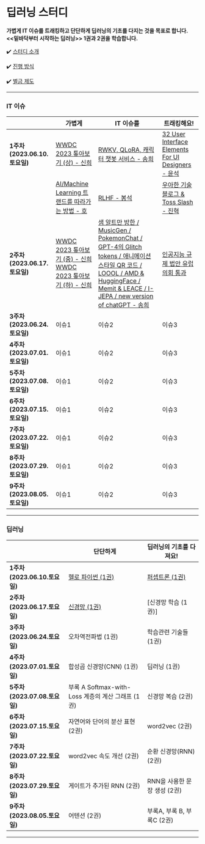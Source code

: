 # 딥러닝 스터디

**가볍게 IT 이슈를 트래킹하고 단단하게 딥러닝의 기초를 다지는 것을 목표로 합니다.**  
**<<밑바닥부터 시작하는 딥러닝>> 1권과 2권을 학습합니다.**

✔️ [ 스터디 소개 ](https://github.com/shinhee-rebecca/2023-deep-learning-study/blob/main/ETC/study-introduction.md)

✔️ [ 진행 방식 ](https://github.com/shinhee-rebecca/2023-deep-learning-study/blob/main/ETC/a-way-of-proceeding.md)

✔️ [ 벌금 제도 ](https://github.com/shinhee-rebecca/2023-deep-learning-study/blob/main/ETC/a-fine-system.md)

---

### IT 이슈

|                               | 가볍게                        | IT 이슈를                     | 트래킹해요!                                                                              |
| ----------------------------- | ----------------------------- | ----------------------------- |-------------------------------------------------------------------------------------|
| **1주차 (2023.06.10.토요일)** | [WWDC 2023 톺아보기 (상) - 신희](https://sunny-pallete.tistory.com/6) | [RWKV, QLoRA, 캐릭터 챗봇 서비스 - 송희](https://pinopino.tistory.com/entry/IT-Issues-RWKV-QLoRA-characterAI-%EC%84%9C%EB%B9%84%EC%8A%A4)  | [32 User Interface Elements For UI Designers - 윤석](./IT-issue/week1-IT-issue-YS.md) |
|                               | [AI/Machine Learning 트랜드를 따라가는 방법 - 호](https://keep-goingg.tistory.com/1)  | [RLHF - 봉석](https://bongseok.tistory.com/68)  | [우아한 기술블로그 & Toss Slash - 진혁](./IT-issue/woowahan-toss.md)                          |
| **2주차 (2023.06.17.토요일)** | [WWDC 2023 톺아보기 (중) - 신희](https://sunny-pallete.tistory.com/11) <br/> [WWDC 2023 톺아보기 (하) - 신희](https://sunny-pallete.tistory.com/12)                          | [샘 알트만 방한 / MusicGen / PokemonChat / GPT-4의 Glitch tokens / 애니메이션 스타일 QR 코드 / LOOOL / AMD & HuggingFace / Memit & LEACE / I-JEPA / new version of chatGPT - 송희](https://pinopino.tistory.com/entry/IT-Issues-%EC%83%98-%EC%95%8C%ED%8A%B8%EB%A7%8C-%EB%B0%A9%ED%95%9C-MusicGen-PokemonChat-GPT-4%EC%9D%98-Glitch-tokens-%EC%95%A0%EB%8B%88%EB%A9%94%EC%9D%B4%EC%85%98-%EC%8A%A4%ED%83%80%EC%9D%BC-QR-%EC%BD%94%EB%93%9C-LOOOL-AMD-HuggingFace-Memit-LEACE-I-JEPA-new-version-of-chatGPT)                       | [인공지능 규제 법안 유럽의회 통과](./IT-issue/week2-IT-issue-YS.md)                               |
| **3주차 (2023.06.24.토요일)** | 이슈1                         | 이슈2                         | 이슈3                                                                                 |
| **4주차 (2023.07.01.토요일)** | 이슈1                         | 이슈2                         | 이슈3                                                                                 |
| **5주차 (2023.07.08.토요일)** | 이슈1                         | 이슈2                         | 이슈3                                                                                 |
| **6주차 (2023.07.15.토요일)** | 이슈1                         | 이슈2                         | 이슈3                                                                                 |
| **7주차 (2023.07.22.토요일)** | 이슈1                         | 이슈2                         | 이슈3                                                                                 |
| **8주차 (2023.07.29.토요일)** | 이슈1                         | 이슈2                         | 이슈3                                                                                 |
| **9주차 (2023.08.05.토요일)** | 이슈1                         | 이슈2                         | 이슈3                                                                                 |

---

### 딥러닝

|                               | 단단하게                                                                                                               | 딥러닝의 기초를 다져요!      |
| ----------------------------- |--------------------------------------------------------------------------------------------------------------------| ---------------------------- |
| **1주차 (2023.06.10.토요일)** | [헬로 파이썬 (1권)](https://github.com/shinhee-rebecca/2023-deep-learning-study/blob/main/deep-learning/1권_1장_헬로_파이썬.md) | [퍼셉트론 (1권)](https://github.com/shinhee-rebecca/2023-deep-learning-study/blob/main/deep-learning/1권_2장_퍼셉트론.md)               |
| **2주차 (2023.06.17.토요일)** | [신경망 (1권)](./deep-learning/1권_3장_신경망.md)                                                                           | [신경망 학습 (1권)]           |
| **3주차 (2023.06.24.토요일)** | 오차역전파법 (1권)                                                                                                        | 학습관련 기술들 (1권)        |
| **4주차 (2023.07.01.토요일)** | 합성곱 신경망(CNN) (1권)                                                                                                  | 딥러닝 (1권)                 |
| **5주차 (2023.07.08.토요일)** | 부록 A Softmax-with-Loss 계층의 계산 그래프 (1권)                                                                             | 신경망 복습 (2권)            |
| **6주차 (2023.07.15.토요일)** | 자연어와 단어의 분산 표현 (2권)                                                                                                | word2vec (2권)               |
| **7주차 (2023.07.22.토요일)** | word2vec 속도 개선 (2권)                                                                                                | 순환 신경망(RNN) (2권)       |
| **8주차 (2023.07.29.토요일)** | 게이트가 추가된 RNN (2권)                                                                                                  | RNN을 사용한 문장 생성 (2권) |
| **9주차 (2023.08.05.토요일)** | 어텐션 (2권)                                                                                                           | 부록A, 부록 B, 부록C (2권)   |

---
